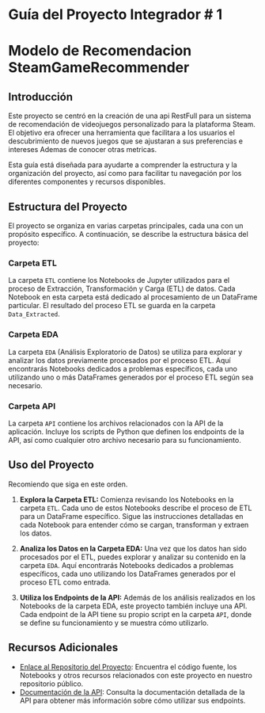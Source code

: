 # Guía del Proyecto Integrador # 1 
# Modelo de Recomendacion SteamGameRecommender

## Introducción

Este proyecto se centró en la creación de una api RestFull para un  sistema de recomendación de videojuegos personalizado para la plataforma Steam. El objetivo era ofrecer una herramienta que facilitara a los usuarios el descubrimiento de nuevos juegos que se ajustaran a sus preferencias e intereses Ademas de conocer otras metricas.

 Esta guía está diseñada para ayudarte a comprender la estructura y la organización del proyecto, así como para facilitar tu navegación por los diferentes componentes y recursos disponibles.

## Estructura del Proyecto

El proyecto se organiza en varias carpetas principales, cada una con un propósito específico. A continuación, se describe la estructura básica del proyecto:

### Carpeta ETL

La carpeta `ETL` contiene los Notebooks de Jupyter utilizados para el proceso de Extracción, Transformación y Carga (ETL) de datos. Cada Notebook en esta carpeta está dedicado al procesamiento de un DataFrame particular. El resultado del proceso ETL se guarda en la carpeta `Data_Extracted`.

### Carpeta EDA

La carpeta `EDA` (Análisis Exploratorio de Datos) se utiliza para explorar y analizar los datos previamente procesados por el proceso ETL. Aquí encontrarás Notebooks dedicados a problemas específicos, cada uno utilizando uno o más DataFrames generados por el proceso ETL según sea necesario.

### Carpeta API

La carpeta `API` contiene los archivos relacionados con la API de la aplicación. Incluye los scripts de Python que definen los endpoints de la API, así como cualquier otro archivo necesario para su funcionamiento.

## Uso del Proyecto

Recomiendo que siga en este orden.

1. **Explora la Carpeta ETL:** Comienza revisando los Notebooks en la carpeta `ETL`. Cada uno de estos Notebooks describe el proceso de ETL para un DataFrame específico. Sigue las instrucciones detalladas en cada Notebook para entender cómo se cargan, transforman y extraen los datos.

2. **Analiza los Datos en la Carpeta EDA:** Una vez que los datos han sido procesados por el ETL, puedes explorar y analizar su contenido en la carpeta `EDA`. Aquí encontrarás Notebooks dedicados a problemas específicos, cada uno utilizando los DataFrames generados por el proceso ETL como entrada.

3. **Utiliza los Endpoints de la API:** Además de los análisis realizados en los Notebooks de la carpeta EDA, este proyecto también incluye una API. Cada endpoint de la API tiene su propio script en la carpeta `API`, donde se define su funcionamiento y se muestra cómo utilizarlo.

## Recursos Adicionales

- [Enlace al Repositorio del Proyecto](https://github.com/Antojose93/SteamGameRecommender.git): Encuentra el código fuente, los Notebooks y otros recursos relacionados con este proyecto en nuestro repositorio público.
- [Documentación de la API](https://steam-game-recommender.onrender.com/): Consulta la documentación detallada de la API para obtener más información sobre cómo utilizar sus endpoints.


